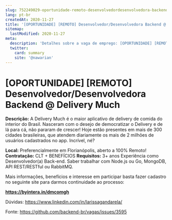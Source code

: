 ```yaml
---
slug: 752249029-oportunidade-remoto-desenvolvedordesenvolvedora-backend-at-delivery-much
lang: pt-br
createdAt: 2020-11-27
title: '[OPORTUNIDADE] [REMOTO] Desenvolvedor/Desenvolvedora Backend @ Delivery Much - Vaga de Emprego'
sitemap:
  lastModified: 2020-11-27
meta:
  description: 'Detalhes sobre a vaga de emprego: [OPORTUNIDADE] [REMOTO] Desenvolvedor/Desenvolvedora Backend @ Delivery Much'
  twitter:
    card: summary
    site: '@nawarian'
---
```


# [OPORTUNIDADE] [REMOTO] Desenvolvedor/Desenvolvedora Backend @ Delivery Much

**Descrição:**  A Delivery Much  é o maior aplicativo de delivery de comida do interior do Brasil. Nasceram com o desejo de democratizar o Delivery e de lá para cá, não pararam de crescer! Hoje estão presentes em mais de 300 cidades brasileiras, que atendem diariamente os mais de 2 milhões de usuários cadastrados no  app. Incrível, né?

**Local:** Preferencialmente em Florianópolis, aberto a 100% Remoto!
**Contratação:** CLT + BENEFÍCIOS
**Requisitos:**  3+ anos Experiência como Desenvolvedor(a) Back-end. Saber trabalhar com Node.js ou Go, MongoDB, API REST/RESTful ou RabbitMQ.

Mais informações, benefícios e interesse em participar basta fazer cadastro no seguinte site para darmos continuidade ao processo:

**https://byintera.in/dmcomgh**

Dúvidas: https://www.linkedin.com/in/larissagandarela/




Fonte: https://github.com/backend-br/vagas/issues/3595